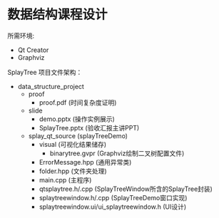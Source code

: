 # 数据结构课程设计

所需环境:

- Qt Creator
- Graphviz

SplayTree 项目文件架构：

- data_structure_project
    - proof  
        - proof.pdf (时间复杂度证明)
	- slide  
		- demo.pptx (操作实例展示)  
		- SplayTree.pptx (验收汇报主讲PPT)
	- splay_qt_source (splayTreeDemo)
		- visual (可视化结果储存)
			- binarytree.gvpr (Graphviz绘制二叉树配置文件)
		- ErrorMessage.hpp (通用异常类)
		- folder.hpp (文件夹处理)
		- main.cpp (主程序)
		- qtsplaytree.h/.cpp (SplayTreeWindow所含的SplayTree封装)
		- splaytreewindow.h/.cpp (SplayTreeDemo窗口实现)
		- splaytreewindow.ui/ui_splaytreewindow.h (UI设计)
